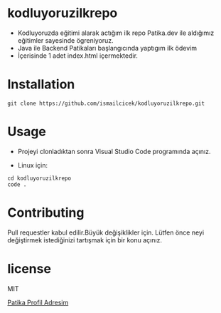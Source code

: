 # kodluyoruzilkrepo
* Kodluyoruzda eğitimi alarak actığım ilk repo
Patika.dev ile aldığımız eğitimler sayesinde ögreniyoruz.
* Java ile Backend Patikaları başlangıcında yaptıgım ilk ödevim
* İçerisinde 1 adet index.html içermektedir.



# Installation

``` 
git clone https://github.com/ismailcicek/kodluyoruzilkrepo.git
```






# Usage
* Projeyi clonladıktan sonra Visual Studio Code programında açınız.


* Linux için:


``` 
cd kodluyoruzilkrepo
code .
```

# Contributing
Pull requestler kabul edilir.Büyük değişiklikler için. Lütfen önce neyi değiştirmek istediğinizi tartışmak için bir konu açınız.

# license 
MIT

[Patika Profil Adresim](https://app.patika.dev/shelker)
